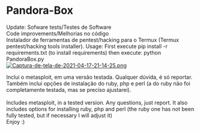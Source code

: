 # Pandora-Box
Update: Sofware tests/Testes de Software <br> Code improvements/Melhorias no código
<br>
Instalador de ferramentas de pentest/hacking para o Termux (Termux pentest/hacking tools installer).
Usage: First execute pip install -r requirements.txt (to install requirements) then execute: python PandoraBox.py<br>
[![Captura-de-tela-de-2021-04-17-21-14-25.png](https://i.postimg.cc/yxrJYdmr/Captura-de-tela-de-2021-04-17-21-14-25.png)](https://postimg.cc/tnWRB9mh)

Inclui o metasploit, em uma versão testada. Qualquer dúvida, é só reportar.
Também inclui opções de instalação do ruby, php e perl (a do ruby não foi completamente testada, mas se preciso ajustarei).
<br> <br>
Includes metasploit, in a tested version. Any questions, just report.
It also includes options for installing ruby, php and perl (the ruby ​​one has not been fully tested, but if necessary I will adjust it)<br>
Enjoy :)


